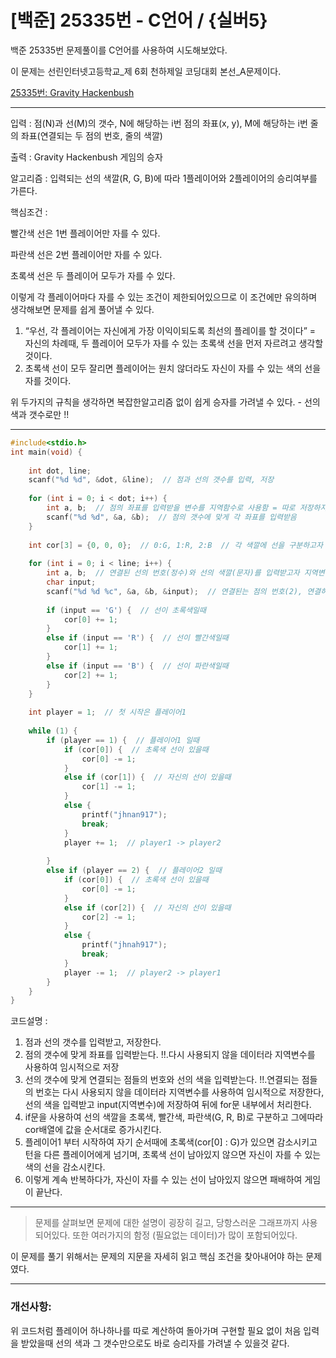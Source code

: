 # [백준] 25335번 - C언어 / {실버5}

백준 25335번 문제풀이를 C언어를 사용하여 시도해보았다.

이 문제는 선린인터넷고등학교_제 6회 천하제일 코딩대회 본선_A문제이다.

[25335번: Gravity Hackenbush](https://www.acmicpc.net/problem/25335)

---

입력 : 점(N)과 선(M)의 갯수, N에 해당하는 i번 점의 좌표(x, y), M에 해당하는 i번 줄의 좌표(연결되는 두 점의 번호, 줄의 색깔)

출력 : Gravity Hackenbush 게임의 승자

알고리즘 : 입력되는 선의 색깔(R, G, B)에 따라 1플레이어와 2플레이어의 승리여부를 가른다.

핵심조건 : 

빨간색 선은 1번 플레이어만 자를 수 있다.

파란색 선은 2번 플레이어만 자를 수 있다.

초록색 선은 두 플레이어 모두가 자를 수 있다.

이렇게 각 플레이어마다 자를 수 있는 조건이 제한되어있으므로 이 조건에만 유의하며 생각해보면 문제를 쉽게 풀어낼 수 있다.

1. “우선, 각 플레이어는 자신에게 가장 이익이되도록 최선의 플레이를 할 것이다” = 자신의 차례때, 두 플레이어 모두가 자를 수 있는 초록색 선을 먼저 자르려고 생각할 것이다.
2. 초록색 선이 모두 잘리면 플레이어는 원치 않더라도 자신이 자를 수 있는 색의 선을 자를 것이다.

위 두가지의 규칙을 생각하면 복잡한알고리즘 없이 쉽게 승자를 가려낼 수 있다. - 선의 색과 갯수로만 !!

---

```c
#include<stdio.h>
int main(void) {
    
    int dot, line;
    scanf("%d %d", &dot, &line);  // 점과 선의 갯수를 입력, 저장
    
    for (int i = 0; i < dot; i++) {
        int a, b;  // 점의 좌표를 입력받을 변수를 지역함수로 사용함 = 따로 저장하지 않음
        scanf("%d %d", &a, &b);  // 점의 갯수에 맞게 각 좌표를 입력받음
    }
    
    int cor[3] = {0, 0, 0};  // 0:G, 1:R, 2:B  // 각 색깔에 선을 구분하고자 크기 3의 배열을 선언
    
    for (int i = 0; i < line; i++) {
        int a, b;  // 연결된 선의 번호(정수)와 선의 색깔(문자)를 입력받고자 지역변수를 사용 = 따로 저장하지 않고 for문 내에서 처리함
        char input;
        scanf("%d %d %c", &a, &b, &input);  // 연결된는 점의 번호(2), 연결하는 선의 색깔(문자)를 입력, 저장
        
        if (input == 'G') {  // 선이 초록색일때
            cor[0] += 1;
        }
        else if (input == 'R') {  // 선이 빨간색일때
            cor[1] += 1;
        }
        else if (input == 'B') {  // 선이 파란색일때
            cor[2] += 1;
        }
    }
    
    int player = 1;  // 첫 시작은 플레이어1
    
    while (1) {
        if (player == 1) {  // 플레이어1 일때
            if (cor[0]) {  // 초록색 선이 있을때
                cor[0] -= 1;
            }
            else if (cor[1]) {  // 자신의 선이 있을때
                cor[1] -= 1;
            }
            else {
                printf("jhnan917");
                break;
            }
            player += 1;  // player1 -> player2
            
        }
        else if (player == 2) {  // 플레이어2 일때
            if (cor[0]) {  // 초록색 선이 있을때
                cor[0] -= 1;
            }
            else if (cor[2]) {  // 자신의 선이 있을때
                cor[2] -= 1;
            }
            else {
                printf("jhnah917");
                break;
            }
            player -= 1;  // player2 -> player1
        }
    }
}
```

코드설명 : 

1. 점과 선의 갯수를 입력받고, 저장한다.
2. 점의 갯수에 맞게 좌표를 입력받는다. !!.다시 사용되지 않을 데이터라 지역변수를 사용하여 임시적으로 저장
3. 선의 갯수에 맞게 연결되는 점들의 번호와 선의 색을 입력받는다. !!.연결되는 점들의 번호는 다시 사용되지 않을 데이터라 지역변수를 사용하여 임시적으로 저장한다, 선의 색을 입력받고 input(지역변수)에 저장하여 뒤에 for문 내부에서 처리한다.
4. if문을 사용하여 선의 색깔을 초록색, 빨간색, 파란색(G, R, B)로 구분하고 그에따라 cor배열에 값을 순서대로 증가시킨다.
5. 플레이어1 부터 시작하여 자기 순서때에 초록색(cor[0] : G)가 있으면 감소시키고 턴을 다른 플레이어에게 넘기며, 초록색 선이 남아있지 않으면 자신이 자를 수 있는 색의 선을 감소시킨다.
6. 이렇게 계속 반복하다가, 자신이 자를 수 있는 선이 남아있지 않으면 패배하여 게임이 끝난다.

---

> 문제를 살펴보면 문제에 대한 설명이 굉장히 길고, 당항스러운 그래프까지 사용되어있다. 또한 여러가지의 함정 (필요없는 데이터)가 많이 포함되어있다.
> 

이 문제를 풀기 위해서는 문제의 지문을 자세히 읽고 핵심 조건을 찾아내어야 하는 문제였다.

---

### 개선사항:

위 코드처럼 플레이어 하나하나를 따로 계산하여 돌아가며 구현할 필요 없이 처음 입력을 받았을때 선의 색과 그 갯수만으로도 바로 승리자를 가려낼 수 있을것 같다.
